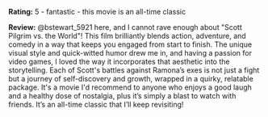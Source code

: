 **Rating:** 5 - fantastic - this movie is an all-time classic

**Review:** @bstewart_5921 here, and I cannot rave enough about "Scott Pilgrim vs. the World"! This film brilliantly blends action, adventure, and comedy in a way that keeps you engaged from start to finish. The unique visual style and quick-witted humor drew me in, and having a passion for video games, I loved the way it incorporates that aesthetic into the storytelling. Each of Scott's battles against Ramona’s exes is not just a fight but a journey of self-discovery and growth, wrapped in a quirky, relatable package. It's a movie I'd recommend to anyone who enjoys a good laugh and a healthy dose of nostalgia, plus it’s simply a blast to watch with friends. It’s an all-time classic that I’ll keep revisiting!